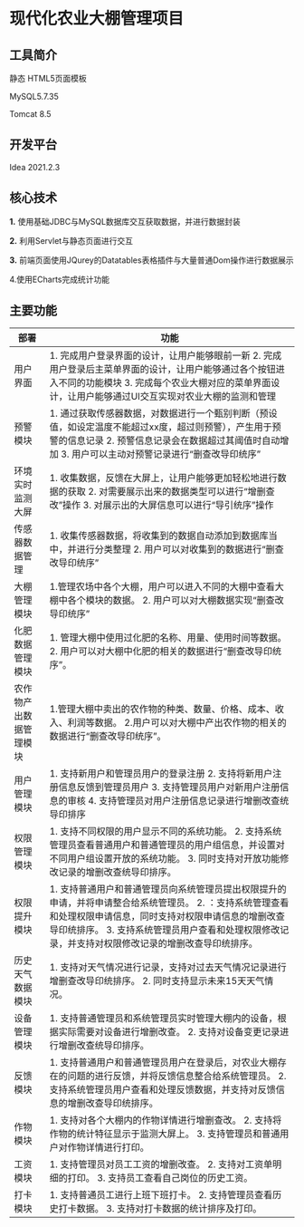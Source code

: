 # 现代化农业大棚管理项目

## 工具简介

静态 HTML5页面模板

 MySQL5.7.35

Tomcat 8.5                       

## 开发平台

Idea 2021.2.3

 

## 核心技术

**1.** 使用基础JDBC与MySQL数据库交互获取数据，并进行数据封装

**2.** 利用Servlet与静态页面进行交互

**3.** 前端页面使用JQurey的Datatables表格插件与大量普通Dom操作进行数据展示

4.使用ECharts完成统计功能



## 主要功能

| 部署                   | 功能                                                         |
| ---------------------- | ------------------------------------------------------------ |
| 用户界面               | 1.    完成用户登录界面的设计，让用户能够眼前一新  2.    完成用户登录后主菜单界面的设计，让用户能够通过各个按钮进入不同的功能模块  3. 完成每个农业大棚对应的菜单界面设计，让用户能够通过UI交互实现对农业大棚的监测和管理 |
| 预警模块               | 1.    通过获取传感器数据，对数据进行一个甄别判断（预设值，如设定温度不能超过xx度，超过则预警），产生用于预警的信息记录  2.    预警信息记录会在数据超过其阈值时自动增加  3. 用户可以主动对预警记录进行“删查改导印统序” |
| 环境实时监测大屏       | 1.    收集数据，反馈在大屏上，让用户能够更加轻松地进行数据的获取  2.    对需要展示出来的数据类型可以进行“增删查改”操作  3. 对展示出的大屏信息可以进行“导引统序”操作 |
| 传感器数据管理         | 1.    收集传感器数据，将收集到的数据自动添加到数据库当中，并进行分类整理  2. 用户可以对收集到的数据进行“删查改导印统序” |
| 大棚管理模块           | 1.管理农场中各个大棚，用户可以进入不同的大棚中查看大棚中各个模块的数据。  2. 用户可以对大棚数据实现“删查改导印统序” |
| 化肥数据管理模块       | 1.   管理大棚中使用过化肥的名称、用量、使用时间等数据。  2.   用户可以对大棚中化肥的相关的数据进行“删查改导印统序”。 |
| 农作物产出数据管理模块 | 1.管理大棚中卖出的农作物的种类、数量、价格、成本、收入、利润等数据。  2.用户可以对大棚中产出农作物的相关的数据进行“删查改导印统序”。 |
| 用户管理模块           | 1.   支持新用户和管理员用户的登录注册  2.   支持将新用户注册信息反馈到管理员用户  3.   支持管理员用户对新用户注册信息的审核  4.   支持管理员对用户注册信息记录进行增删改查统导印排序 |
| 权限管理模块           | 1.   支持不同权限的用户显示不同的系统功能。  2.   支持系统管理员查看普通用户和普通管理员的用户组信息，并设置对不同用户组设置开放的系统功能。  3.   同时支持对开放功能修改记录的增删改查统导印排序。 |
| 权限提升模块           | 1.   支持普通用户和普通管理员向系统管理员提出权限提升的申请，并将申请整合给系统管理员。  2.   ：支持系统管理查看和处理权限申请信息，同时支持对权限申请信息的增删改查导印统排序。  3.   支持系统管理员用户查看和处理权限修改记录，并支持对权限修改记录的增删改查导印统排序。 |
| 历史天气数据模块       | 1.   支持对天气情况进行记录，支持对过去天气情况记录进行增删查改导印统排序。  2.   同时支持显示未来15天天气情况。 |
| 设备管理模块           | 1.   支持普通管理员和系统管理员实时管理大棚内的设备，根据实际需要对设备进行增删改查。  2.   支持对设备变更记录进行增删改查统导印排序。 |
| 反馈模块               | 1.   支持普通用户和普通管理员用户在登录后，对农业大棚存在的问题的进行反馈，并将反馈信息整合给系统管理员。  2.   支持系统管理员用户查看和处理反馈数据，并支持对反馈信息的增删改查导印统排序。 |
| 作物模块               | 1.   支持对各个大棚内的作物详情进行增删查改。  2.   支持将作物的统计特征显示于监测大屏上。  3.   支持管理员和普通用户对作物详情进行打印。 |
| 工资模块               | 1.   支持管理员对员工工资的增删改查。  2.   支持对工资单明细的打印。  3.   支持员工查看自己岗位的历史工资。 |
| 打卡模块               | 1. 支持普通员工进行上班下班打卡。  2. 支持管理员查看历史打卡数据。  3. 支持对打卡数据的统计排序及打印。 |

